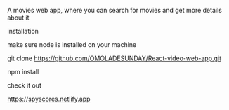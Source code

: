 A movies web app, where you can search for movies and get more details about it

installation

make sure node is installed on your machine

git clone https://github.com/OMOLADESUNDAY/React-video-web-app.git

npm install

check it out

https://spyscores.netlify.app
